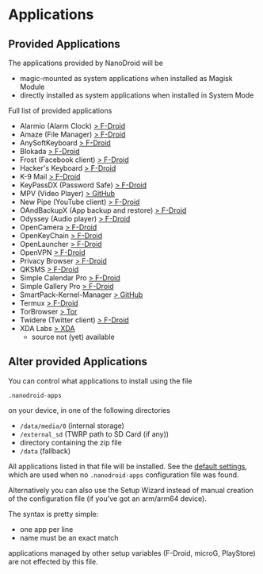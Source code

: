 # Applications

## Provided Applications

The applications provided by NanoDroid will be
* magic-mounted as system applications when installed as Magisk Module
* directly installed as system applications when installed in System Mode

Full list of provided applications
* Alarmio (Alarm Clock) [> F-Droid](https://f-droid.org/packages/me.jfenn.alarmio)
* Amaze (File Manager) [> F-Droid](https://f-droid.org/packages/com.amaze.filemanager)
* AnySoftKeyboard [> F-Droid](https://f-droid.org/packages/com.menny.android.anysoftkeyboard)
* Blokada [> F-Droid](https://f-droid.org/en/packages/org.blokada.alarm)
* Frost (Facebook client) [> F-Droid](https://f-droid.org/en/packages/com.pitchedapps.frost)
* Hacker's Keyboard [> F-Droid](https://f-droid.org/de/packages/org.pocketworkstation.pckeyboard)
* K-9 Mail [> F-Droid](https://f-droid.org/packages/com.fsck.k9)
* KeyPassDX (Password Safe) [> F-Droid](https://f-droid.org/en/packages/com.kunzisoft.keepass.libre)
* MPV (Video Player) [> GitHub](https://github.com/mpv-android/mpv-android)
* New Pipe (YouTube client) [> F-Droid](https://f-droid.org/packages/org.schabi.newpipe)
* OAndBackupX (App backup and restore) [> F-Droid](https://f-droid.org/de/packages/com.machiav3lli.backup/)
* Odyssey (Audio player) [> F-Droid](https://f-droid.org/packages/org.gateshipone.odyssey)
* OpenCamera [> F-Droid](https://f-droid.org/packages/net.sourceforge.opencamera)
* OpenKeyChain [> F-Droid](https://f-droid.org/packages/org.sufficientlysecure.keychain)
* OpenLauncher [> F-Droid](https://f-droid.org/packages/com.benny.openlauncher)
* OpenVPN [> F-Droid](https://f-droid.org/packages/de.blinkt.openvpn)
* Privacy Browser [> F-Droid](https://f-droid.org/de/packages/com.stoutner.privacybrowser.standard)
* QKSMS [> F-Droid](https://f-droid.org/packages/com.moez.QKSMS)
* Simple Calendar Pro [> F-Droid](https://f-droid.org/packages/com.simplemobiletools.calendar.pro)
* Simple Gallery Pro [> F-Droid](https://f-droid.org/packages/com.simplemobiletools.gallery.pro)
* SmartPack-Kernel-Manager [> GitHub](https://github.com/SmartPack/SmartPack-Kernel-Manager)
* Termux [> F-Droid](https://f-droid.org/packages/com.termux)
* TorBrowser [> Tor](https://www.torproject.org/projects/torbrowser.html.en)
* Twidere (Twitter client) [> F-Droid](https://f-droid.org/packages/org.mariotaku.twidere)
* XDA Labs [> XDA](https://forum.xda-developers.com/android/apps-games/labs-t3241866)
  * source not (yet) available

## Alter provided Applications

You can control what applications to install using the file

`.nanodroid-apps`

on your device, in one of the following directories

* `/data/media/0` (internal storage)
* `/external_sd` (TWRP path to SD Card (if any))
* directory containing the zip file
* `/data` (fallback)

All applications listed in that file will be installed. See the [default settings](.nanodroid-apps), which are used when no `.nanodroid-apps` configuration file was found. 

Alternatively you can also use the Setup Wizard instead of manual creation of the configuration file (if you've got an arm/arm64 device).

The syntax is pretty simple:

* one app per line
* name must be an exact match

applications managed by other setup variables (F-Droid, microG, PlayStore) are not effected by this file.
